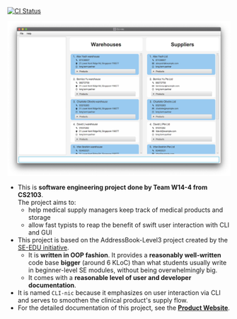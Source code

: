 [![CI Status](https://github.com/AY2021S1-CS2103-W14-4/tp/workflows/Java%20CI/badge.svg)](https://github.com/AY2021S1-CS2103-W14-4/tp/actions)

![Ui](docs/images/Ui.png)

* This is **software engineering project done by Team W14-4 from CS2103**.<br>
  The project aims to:
  * help medical supply managers keep track of medical products and storage
  * allow fast typists to reap the benefit of swift user interaction with CLI and GUI
* This project is based on the AddressBook-Level3 project created by the [SE-EDU initiative](https://se-education.org).
  * It is **written in OOP fashion**. It provides a **reasonably well-written** code base **bigger** (around 6 KLoC) than what students usually write in beginner-level SE modules, without being overwhelmingly big.
  * It comes with a **reasonable level of user and developer documentation**.
* It is named `CLI-nic` because it emphasizes on user interaction via CLI and serves to smoothen the clinical product's supply flow.
* For the detailed documentation of this project, see the **[Product Website](https://ay2021s1-cs2103-w14-4.github.io/tp/)**.
